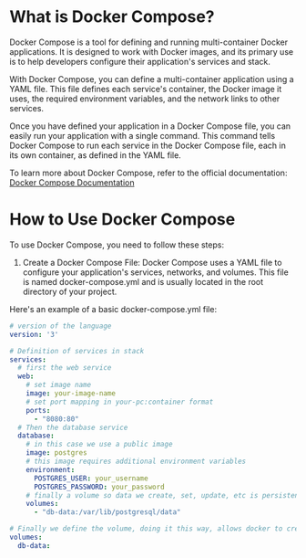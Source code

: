 # What is Docker Compose?

Docker Compose is a tool for defining and running multi-container Docker applications. It is designed to work with Docker images, and its primary use is to help developers configure their application's services and stack.

With Docker Compose, you can define a multi-container application using a YAML file. This file defines each service's container, the Docker image it uses, the required environment variables, and the network links to other services.

Once you have defined your application in a Docker Compose file, you can easily run your application with a single command. This command tells Docker Compose to run each service in the Docker Compose file, each in its own container, as defined in the YAML file.

To learn more about Docker Compose, refer to the official documentation: [Docker Compose Documentation](https://docs.docker.com/compose/)

# How to Use Docker Compose

To use Docker Compose, you need to follow these steps:

1. Create a Docker Compose File: Docker Compose uses a YAML file to configure your application's services, networks, and volumes. This file is named docker-compose.yml and is usually located in the root directory of your project.

Here's an example of a basic docker-compose.yml file:

```yaml
# version of the language
version: '3'

# Definition of services in stack
services:
  # first the web service
  web:
    # set image name
    image: your-image-name
    # set port mapping in your-pc:container format
    ports:
      - "8080:80"
  # Then the database service
  database:
    # in this case we use a public image
    image: postgres
    # this image requires additional environment variables
    environment:
      POSTGRES_USER: your_username
      POSTGRES_PASSWORD: your_password
    # finally a volume so data we create, set, update, etc is persistent when container is down. Map method id volume:contianer-path
    volumes:
      - "db-data:/var/lib/postgresql/data"

# Finally we define the volume, doing it this way, allows docker to create the disk file.
volumes:
  db-data:
```
